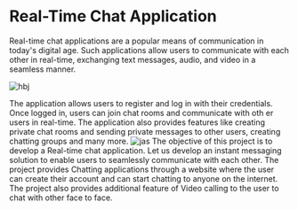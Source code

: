 # Real-Time Chat Application

Real-time chat applications are a popular means of communication in today's digital age. Such applications allow users to communicate with each other in real-time, exchanging text messages, audio, and video in a seamless manner. 

![hbj](https://github.com/Vineet1812/Chatting_App/assets/76640630/be93de85-3ac9-4771-b634-2cb146af3371)

The application allows users to register and log in with their credentials. Once logged in, users can join chat rooms and communicate with oth
er users in real-time. The application also provides features like creating private chat rooms and sending private messages to other users, creating chatting groups and many more. 
![jas](https://github.com/Vineet1812/Chatting_App/assets/76640630/16351dcc-9aa5-428d-a474-1272b05b1b54)
The objective of this project is to develop a Real-time chat application. Let us develop an instant messaging solution to enable users to seamlessly communicate with each other. The project  provides Chatting applications through a website where the user can create their account and can start chatting to anyone on the internet. The project also provides additional feature of Video calling to the user to chat with other face to face. 

